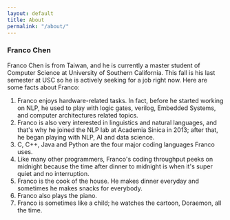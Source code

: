 ```yaml
---
layout: default
title: About
permalink: "/about/"
---
```

### Franco Chen
Franco Chen is from Taiwan, and he is currently a master student of Computer Science at University of Southern California. This fall is his last semester at USC so he is actively seeking for a job right now.
Here are some facts about Franco:
1. Franco enjoys hardware-related tasks. In fact, before he started working on NLP, he used to play with logic gates, verilog, Embedded Systems, and computer architectures related topics. 
2. Franco is also very interested in linguistics and natural languages, and that's why he joined the NLP lab at Academia Sinica in 2013; after that, he began playing with NLP, AI and data science.
3. C, C++, Java and Python are the four major coding languages Franco uses. 
4. Like many other programmers, Franco's coding throughput peeks on midnight because the time after dinner to midnight is when it's super quiet and no interruption.
5. Franco is the cook of the house. He makes dinner everyday and sometimes he makes snacks for everybody.
6. Franco also plays the piano.
7. Franco is sometimes like a child; he watches the cartoon, Doraemon, all the time.

<!--
This is the base Jekyll theme. You can find out more info about customizing your Jekyll theme, as well as basic Jekyll usage documentation at [jekyllrb.com](http://jekyllrb.com/)

You can find the source code for the Jekyll new theme at:
{% include icon-github.html username="jekyll" %} /
[minima](https://github.com/jekyll/minima)

You can find the source code for Jekyll at
{% include icon-github.html username="jekyll" %} /
[jekyll](https://github.com/jekyll/jekyll)
-->